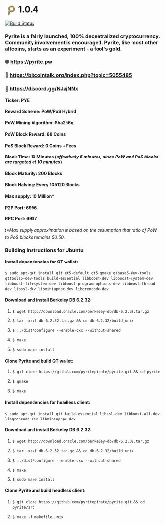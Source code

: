 # <img align="left" width="42" height="42" src="/src/qt/res/icons/pyrite-48.png">1.0.4

[![Build Status](https://travis-ci.org/pyritepirate/pyrite.svg?branch=master)](https://travis-ci.org/pyritepirate/pyrite)

### Pyrite is a fairly launched, 100% decentralized cryptocurrency. Community involvement is encouraged. Pyrite, like most other altcoins, starts as an experiment - a fool's gold.

###  :globe_with_meridians: https://pyrite.pw
###  :mega: https://bitcointalk.org/index.php?topic=5055485
###  :speech_balloon: https://discord.gg/NJajNNx

#### Ticker: PYE
#### Reward Scheme: PoW/PoS Hybrid
#### PoW Mining Algorithm: Sha256q
#### PoW Block Reward: 88 Coins
#### PoS Block Reward: 0 Coins + Fees
#### Block Time: 10 Minutes (*effectively 5 minutes, since PoW and PoS blocks are targeted at 10 minutes*)
#### Block Maturity: 200 Blocks
#### Block Halving: Every 105120 Blocks
#### Max supply: 10 Million*
#### P2P Port: 6996
#### RPC Port: 6997
:heavy_exclamation_mark:_*Max supply approximation is based on the assumption that ratio of PoW to PoS blocks remains 50:50._
### Building instructions for Ubuntu

#### Install dependencies for QT wallet:

  `$ sudo apt-get install git qt5-default qt5-qmake qtbase5-dev-tools qttools5-dev-tools build-essential libboost-dev libboost-system-dev libboost-filesystem-dev libboost-program-options-dev libboost-thread-dev libssl-dev libminiupnpc-dev libqrencode-dev`

#### Download and install Berkeley DB 6.2.32:

1. `$ wget http://download.oracle.com/berkeley-db/db-6.2.32.tar.gz`

2. `$ tar -xzvf db-6.2.32.tar.gz && cd db-6.2.32/build_unix`

3. `$ ../dist/configure --enable-cxx --without-shared`

4. `$ make`

5. `$ sudo make install`

#### Clone Pyrite and build QT wallet:

1. `$ git clone https://github.com/pyritepirate/pyrite.git && cd pyrite`

2. `$ qmake`

3. `$ make`

#### Install dependencies for headless client:

   `$ sudo apt-get install git build-essential libssl-dev libboost-all-dev libqrencode-dev libminiupnpc-dev`
   
#### Download and install Berkeley DB 6.2.32:

1. `$ wget http://download.oracle.com/berkeley-db/db-6.2.32.tar.gz`

2. `$ tar -xzvf db-6.2.32.tar.gz && cd db-6.2.32/build_unix`

3. `$ ../dist/configure --enable-cxx --without-shared`

4. `$ make`

5. `$ sudo make install`

#### Clone Pyrite and build headless client:

1. `$ git clone https://github.com/pyritepirate/pyrite.git && cd pyrite/src`

2. `$ make -f makefile.unix`

